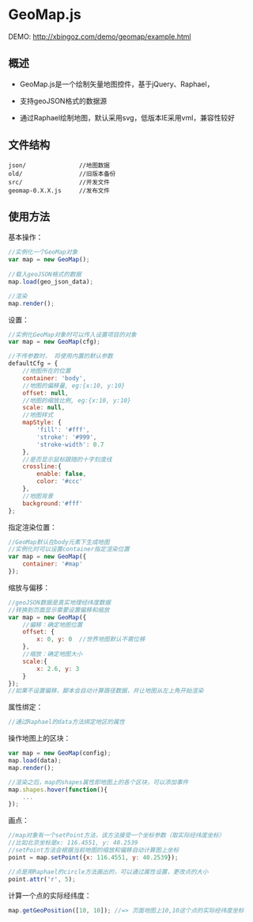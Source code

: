 # GeoMap.js


DEMO: <http://xbingoz.com/demo/geomap/example.html>


## 概述

* GeoMap.js是一个绘制矢量地图控件，基于jQuery、Raphael，

* 支持geoJSON格式的数据源

* 通过Raphael绘制地图，默认采用svg，低版本IE采用vml，兼容性较好



## 文件结构

	json/				//地图数据
	old/				//旧版本备份
	src/				//开发文件
	geomap-0.X.X.js		//发布文件

## 使用方法

基本操作：

```js
//实例化一个GeoMap对象
var map = new GeoMap();
	
//载入geoJSON格式的数据
map.load(geo_json_data);	

//渲染
map.render();
```


设置：

```js
//实例化GeoMap对象时可以传入设置项目的对象
var map = new GeoMap(cfg);

//不传参数时， 将使用内置的默认参数
defaultCfg = {
    //地图所在的位置
    container: 'body',
    //地图的偏移量, eg:{x:10, y:10}
    offset: null,
    //地图的缩放比例, eg:{x:10, y:10}
    scale: null,
    //地图样式
    mapStyle: {
        'fill': '#fff',
        'stroke': '#999',
        'stroke-width': 0.7
    },
    //是否显示鼠标跟随的十字刻度线
    crossline:{
        enable: false,
        color: '#ccc'
    },
    //地图背景
    background:'#fff'
};
```

指定渲染位置：

```js
//GeoMap默认在body元素下生成地图
//实例化时可以设置container指定渲染位置
var map = new GeoMap({
	container: '#map'
});
```
	
缩放与偏移：

```js
//geoJSON数据是真实地理经纬度数据
//转换到页面显示需要设置偏移和缩放
var map = new GeoMap({
	//偏移：确定地图位置
	offset: {
		x: 0, y: 0	//世界地图默认不需位移
	},
	//缩放：确定地图大小
	scale:{
		x: 2.6, y: 3
	}
});
//如果不设置偏移，脚本会自动计算路径数据，并让地图从左上角开始渲染
```

属性绑定：

```js
//通过Raphael的data方法绑定地区的属性
```

操作地图上的区块：

```js
var map = new GeoMap(config);
map.load(data);
map.render();

//渲染之后，map的shapes属性即地图上的各个区块，可以添加事件
map.shapes.hover(function(){
	...
});
```

画点：

```js
//map对象有一个setPoint方法，该方法接受一个坐标参数（取实际经纬度坐标）
//比如北京坐标是x: 116.4551, y: 40.2539
//setPoint方法会根据当前地图的缩放和偏移自动计算图上坐标
point = map.setPoint({x: 116.4551, y: 40.2539});

//点是用Raphael的circle方法画出的，可以通过属性设置，更改点的大小
point.attr('r', 5);
```

计算一个点的实际经纬度：
```js
map.getGeoPosition([10, 10]); //=> 页面地图上10,10这个点的实际经纬度坐标
```

